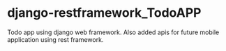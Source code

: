 # django-restframework_TodoAPP

Todo app using django web framework. Also added apis for future mobile application using rest framework.
